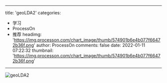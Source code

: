 
---
title: 'geoLDA2'
categories: 
 - 学习
 - ProcessOn
 - 推荐
headimg: 'https://img.processon.com/chart_image/thumb/574901b6e4b077f66472b36f.png'
author: ProcessOn
comments: false
date: 2022-01-11 07:22:32
thumbnail: 'https://img.processon.com/chart_image/thumb/574901b6e4b077f66472b36f.png'
---

<div>   
<img class="thumb" alt="geoLDA2" src="https://img.processon.com/chart_image/thumb/574901b6e4b077f66472b36f.png" referrerpolicy="no-referrer">
<p></p>  
</div>
            